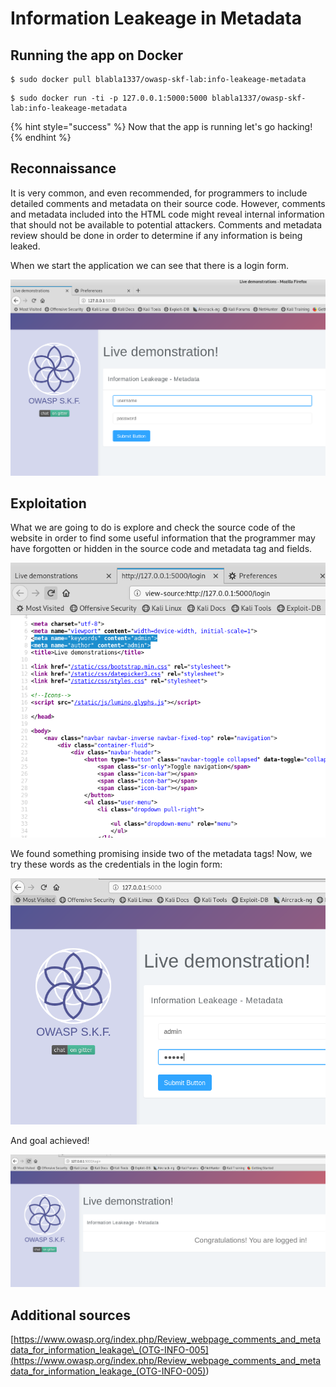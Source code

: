 # Information Leakeage in Metadata

## Running the app on Docker

```
$ sudo docker pull blabla1337/owasp-skf-lab:info-leakeage-metadata
```

```
$ sudo docker run -ti -p 127.0.0.1:5000:5000 blabla1337/owasp-skf-lab:info-leakeage-metadata
```

{% hint style="success" %}
Now that the app is running let's go hacking!
{% endhint %}

## Reconnaissance

It is very common, and even recommended, for programmers to include detailed comments and metadata on their source code. However, comments and metadata included into the HTML code might reveal internal information that should not be available to potential attackers. Comments and metadata review should be done in order to determine if any information is being leaked.

When we start the application we can see that there is a login form.

![](../../.gitbook/assets/info-leakeage-meta-01.png)

## Exploitation

What we are going to do is explore and check the source code of the website in order to find some useful information that the programmer may have forgotten or hidden in the source code and metadata tag and fields.

![](../../.gitbook/assets/info-leakeage-meta-02.png)

We found something promising inside two of the metadata tags! Now, we try these words as the credentials in the login form:

![](../../.gitbook/assets/info-leakeage-meta-03.png)

And goal achieved!

![](../../.gitbook/assets/info-leakeage-meta-04.png)

## Additional sources

[https://www.owasp.org/index.php/Review_webpage_comments_and_metadata_for_information_leakage\_(OTG-INFO-005](<https://www.owasp.org/index.php/Review_webpage_comments_and_metadata_for_information_leakage_(OTG-INFO-005)>)
